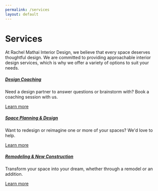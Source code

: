 ```yaml
---
permalink: /services
layout: default
---
```


<div id="content" class="site-content services">
    <div class="container">
        <div class="row">
            <div class="col-lg-12">
                <h1>Services</h1>
                <p>At Rachel Mathai Interior Design, we believe that every space deserves thoughtful design. We are committed to providing approachable interior design services, which is why we offer a variety of options to suit your needs.</p>
            </div>
        </div>
        <div class="row justify-content-center">
            <div class="col-lg-4 col-md-6 col-sm-12">
                <div class="icon-box text-center">
                    <div class="content-box">
                        <h5><a href="/services/design-coaching" data-lta-event="services-designcoaching">Design Coaching</a></h5>
                        <p>Need a design partner to answer questions or brainstorm with? Book a coaching session with us.</p>
                    </div>
                    <a href="/services/design-coaching" class="d-none d-md-block" data-lta-event="services-designcoaching-learnmore">Learn more</a>
                </div>
            </div>
            <div class="col-lg-4 col-md-6 col-sm-12">
                <div class="icon-box text-center">
                    <div class="content-box">
                        <h5><a href="/services/space-planning-and-design" data-lta-event="services-spaceplanninganddesign">Space Planning &amp; Design</a></h5>
                        <p>Want to redesign or reimagine one or more of your spaces? We'd love to help.</p>
                    </div>
                    <a href="/services/space-planning-and-design" class="d-none d-md-block" data-lta-event="services-spaceplanninganddesign-learnmore">Learn more</a>
                </div>
            </div>
            <div class="col-lg-4 col-md-6 col-sm-12">
                <div class="icon-box text-center">
                    <div class="content-box">
                        <h5><a href="/services/remodeling-and-new-construction" data-lta-event="services-remodelingandnewconstruction">Remodeling &amp; New Construction</a></h5>
                        <p>Transform your space into your dream, whether through a remodel or an addition.</p>
                    </div>
                    <a href="/services/remodeling-and-new-construction" class="d-none d-md-block" data-lta-event="services-remodelingandnewconstruction-learnmore">Learn more</a>
                </div>
            </div>
        </div>
    </div>
</div>
